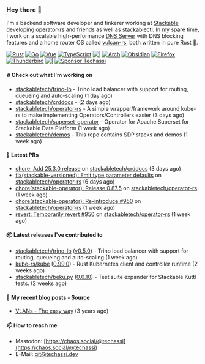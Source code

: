 ### Hey there 👋

I'm a backend software developer and tinkerer working at [Stackable][stackable] developing
[operator-rs][op-rs] and friends as well as [stackablectl][sctl]. In my spare time, I work
on a scalable high-performance [DNS Server][portal] with DNS blocking features and a home
router OS called [vulcan-rs][vulcan], both written in pure Rust 🦀.

[sctl]: https://github.com/stackabletech/stackable-cockpit
[op-rs]: https://github.com/stackabletech/operator-rs
[stackable]: https://github.com/stackabletech
[portal]: https://github.com/portal-rs/portal
[vulcan]: https://github.com/vulcan-rs

[![Rust](https://img.shields.io/badge/-Rust-141414?style=flat&logo=rust&logoColor=%23f97f39)](https://www.rust-lang.org/)
[![Go](https://img.shields.io/badge/-Go-141414?style=flat&logo=go&logoColor=%23f97f39)](https://go.dev/)
[![Vue](https://img.shields.io/badge/-Vue-141414?style=flat&logo=vuedotjs&logoColor=%23f97f39)](https://vuejs.org/)
[![TypeScript](https://img.shields.io/badge/-TypeScript-141414?style=flat&logo=typescript&logoColor=%23f97f39)](https://www.typescriptlang.org/)
![|](https://img.shields.io/badge/-%7C-141414?style=flat&logoColor=%23f97f39)
[![Arch](https://img.shields.io/badge/-Arch-141414?style=flat&logo=archlinux&logoColor=%23f97f39)](https://archlinux.org/)
[![Obsidian](https://img.shields.io/badge/-Obsidian-141414?style=flat&logo=obsidian&logoColor=%23f97f39)](https://obsidian.md/)
[![Firefox](https://img.shields.io/badge/-Firefox-141414?style=flat&logo=firefox&logoColor=%23f97f39)](https://www.mozilla.org/en-US/firefox/new/)
[![Thunderbird](https://img.shields.io/badge/-Thunderbird-141414?style=flat&logo=thunderbird&logoColor=%23f97f39)](https://www.thunderbird.net/en-US/)
![|](https://img.shields.io/badge/-%7C-141414?style=flat&logoColor=%23f97f39)
[![Sponsor Techassi](https://img.shields.io/badge/-Sponsor-141414?style=flat&logo=github&logoColor=%23f97f39)](https://github.com/sponsors/Techassi)

#### 🔥 Check out what I'm working on


- [stackabletech/trino-lb](https://github.com/stackabletech/trino-lb) - Trino load balancer with support for routing, queueing and auto-scaling (1 day ago)
- [stackabletech/crddocs](https://github.com/stackabletech/crddocs) -  (2 days ago)
- [stackabletech/operator-rs](https://github.com/stackabletech/operator-rs) - A simple wrapper/framework around kube-rs to make implementing Operators/Controllers easier (3 days ago)
- [stackabletech/superset-operator](https://github.com/stackabletech/superset-operator) - Operator for Apache Superset for Stackable Data Platform (1 week ago)
- [stackabletech/demos](https://github.com/stackabletech/demos) - This repo contains SDP stacks and demos (1 week ago)

#### 🧪 Latest PRs


- [chore: Add 25.3.0 release](https://github.com/stackabletech/crddocs/pull/50) on [stackabletech/crddocs](https://github.com/stackabletech/crddocs) (3 days ago)
- [fix(stackable-versioned): Emit type parameter defaults](https://github.com/stackabletech/operator-rs/pull/991) on [stackabletech/operator-rs](https://github.com/stackabletech/operator-rs) (6 days ago)
- [chore(stackable-operator): Release 0.87.5](https://github.com/stackabletech/operator-rs/pull/990) on [stackabletech/operator-rs](https://github.com/stackabletech/operator-rs) (1 week ago)
- [chore(stackable-operator): Re-introduce #950](https://github.com/stackabletech/operator-rs/pull/989) on [stackabletech/operator-rs](https://github.com/stackabletech/operator-rs) (1 week ago)
- [revert: Temporarily revert #950](https://github.com/stackabletech/operator-rs/pull/987) on [stackabletech/operator-rs](https://github.com/stackabletech/operator-rs) (1 week ago)

#### 📦 Latest releases I've contributed to


- [stackabletech/trino-lb](https://github.com/stackabletech/trino-lb/releases/tag/v0.5.0) ([v0.5.0](https://github.com/stackabletech/trino-lb/releases/tag/v0.5.0)) - Trino load balancer with support for routing, queueing and auto-scaling (1 week ago)
- [kube-rs/kube](https://github.com/kube-rs/kube/releases/tag/0.99.0) ([0.99.0](https://github.com/kube-rs/kube/releases/tag/0.99.0)) - Rust Kubernetes client and controller runtime (2 weeks ago)
- [stackabletech/beku.py](https://github.com/stackabletech/beku.py/releases/tag/0.0.10) ([0.0.10](https://github.com/stackabletech/beku.py/releases/tag/0.0.10)) - Test suite expander for Stackable Kuttl tests. (2 weeks ago)

#### 📜 My recent blog posts - [Source](https://github.com/Techassi/page)


- [VLANs - The easy way](https://techassi.dev/posts/vlans-the-easy-way/) (3 years ago)

#### 📫 How to reach me

- Mastodon: [https://chaos.social/@techassi](https://chaos.social/@techassi)
- E-Mail: git@techassi.dev
